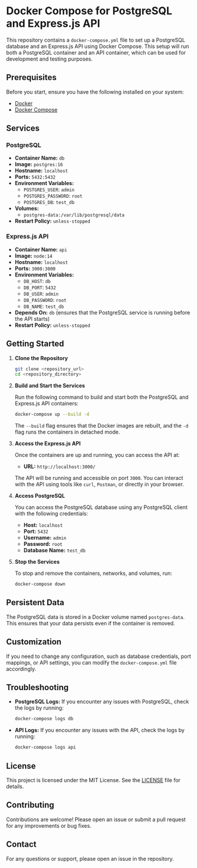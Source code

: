 # Docker Compose for PostgreSQL and Express.js API

This repository contains a `docker-compose.yml` file to set up a PostgreSQL database and an Express.js API using Docker Compose. This setup will run both a PostgreSQL container and an API container, which can be used for development and testing purposes.

## Prerequisites

Before you start, ensure you have the following installed on your system:

- [Docker](https://docs.docker.com/get-docker/)
- [Docker Compose](https://docs.docker.com/compose/install/)

## Services

### PostgreSQL

- **Container Name:** `db`
- **Image:** `postgres:16`
- **Hostname:** `localhost`
- **Ports:** `5432:5432`
- **Environment Variables:**
  - `POSTGRES_USER`: `admin`
  - `POSTGRES_PASSWORD`: `root`
  - `POSTGRES_DB`: `test_db`
- **Volumes:**
  - `postgres-data:/var/lib/postgresql/data`
- **Restart Policy:** `unless-stopped`

### Express.js API

- **Container Name:** `api`
- **Image:** `node:14`
- **Hostname:** `localhost`
- **Ports:** `3000:3000`
- **Environment Variables:**
  - `DB_HOST`: `db`
  - `DB_PORT`: `5432`
  - `DB_USER`: `admin`
  - `DB_PASSWORD`: `root`
  - `DB_NAME`: `test_db`
- **Depends On:** `db` (ensures that the PostgreSQL service is running before the API starts)
- **Restart Policy:** `unless-stopped`

## Getting Started

1. **Clone the Repository**

   ```sh
   git clone <repository_url>
   cd <repository_directory>
   ```

2. **Build and Start the Services**

   Run the following command to build and start both the PostgreSQL and Express.js API containers:

   ```sh
   docker-compose up --build -d
   ```

   The `--build` flag ensures that the Docker images are rebuilt, and the `-d` flag runs the containers in detached mode.

3. **Access the Express.js API**

   Once the containers are up and running, you can access the API at:

   - **URL:** `http://localhost:3000/`

   The API will be running and accessible on port `3000`. You can interact with the API using tools like `curl`, `Postman`, or directly in your browser.

4. **Access PostgreSQL**

   You can access the PostgreSQL database using any PostgreSQL client with the following credentials:

   - **Host:** `localhost`
   - **Port:** `5432`
   - **Username:** `admin`
   - **Password:** `root`
   - **Database Name:** `test_db`

5. **Stop the Services**

   To stop and remove the containers, networks, and volumes, run:

   ```sh
   docker-compose down
   ```

## Persistent Data

The PostgreSQL data is stored in a Docker volume named `postgres-data`. This ensures that your data persists even if the container is removed.

## Customization

If you need to change any configuration, such as database credentials, port mappings, or API settings, you can modify the `docker-compose.yml` file accordingly.

## Troubleshooting

- **PostgreSQL Logs:** If you encounter any issues with PostgreSQL, check the logs by running:

  ```sh
  docker-compose logs db
  ```

- **API Logs:** If you encounter any issues with the API, check the logs by running:

  ```sh
  docker-compose logs api
  ```

## License

This project is licensed under the MIT License. See the [LICENSE](LICENSE) file for details.

## Contributing

Contributions are welcome! Please open an issue or submit a pull request for any improvements or bug fixes.

## Contact

For any questions or support, please open an issue in the repository.
